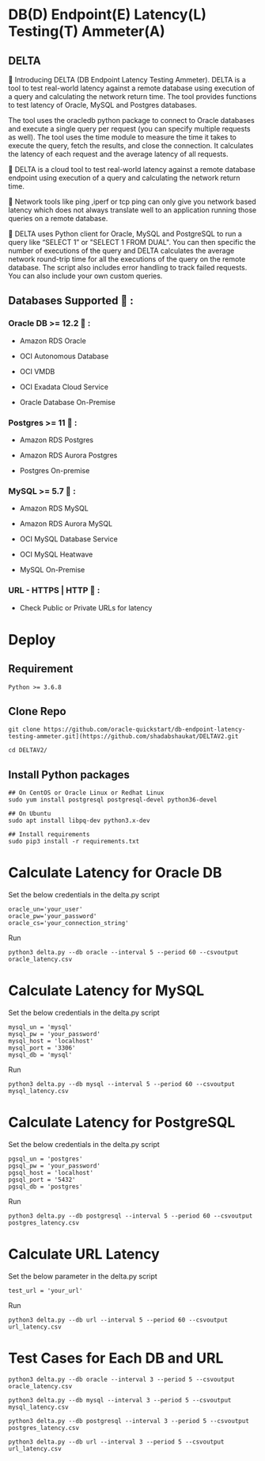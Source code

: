 # DB(D)  Endpoint(E)  Latency(L)  Testing(T)  Ammeter(A) 

## DELTA 

📌 Introducing DELTA (DB Endpoint Latency Testing Ammeter). DELTA is a tool to test real-world latency against a remote database using execution of a query and calculating the network return time. The tool provides functions to test latency of Oracle, MySQL and Postgres databases.

The tool uses the oracledb python package to connect to Oracle databases and execute a single query per request (you can specify multiple requests as well). The tool uses the time module to measure the time it takes to execute the query, fetch the results, and close the connection. It calculates the latency of each request and the average latency of all requests.


🔧 DELTA is a cloud tool to test real-world latency against a remote database endpoint using execution of a query and calculating the network return time. 


🔧 Network tools like ping ,iperf or tcp ping can only give you network based latency which does not always translate well to an application running those queries on a remote database. 


🐍 DELTA uses Python client for Oracle, MySQL and PostgreSQL to run a query like “SELECT 1” or "SELECT 1 FROM DUAL". You can then specific the number of executions of the query and DELTA calculates the average network round-trip time for all the executions of the query on the remote database. The script also includes error handling to track failed requests. You can also include your own custom queries. 



 ## Databases Supported 🔌 :

 
 ### Oracle DB >= 12.2 📌  : 

- Amazon RDS Oracle

- OCI Autonomous Database

- OCI VMDB

- OCI Exadata Cloud Service

- Oracle Database On-Premise


### Postgres >= 11 📌 :

- Amazon RDS Postgres

- Amazon RDS Aurora Postgres

- Postgres On-premise 


### MySQL >= 5.7 📌  : 

- Amazon RDS MySQL

- Amazon RDS Aurora MySQL

- OCI MySQL Database Service

- OCI MySQL Heatwave

- MySQL On-Premise


### URL - HTTPS | HTTP 📌 :

- Check Public or Private URLs for latency


# Deploy

## Requirement

```
Python >= 3.6.8
```

## Clone Repo

```
git clone https://github.com/oracle-quickstart/db-endpoint-latency-testing-ammeter.git](https://github.com/shadabshaukat/DELTAV2.git

cd DELTAV2/
```

## Install Python packages
```
## On CentOS or Oracle Linux or Redhat Linux
sudo yum install postgresql postgresql-devel python36-devel

## On Ubuntu
sudo apt install libpq-dev python3.x-dev

## Install requirements
sudo pip3 install -r requirements.txt
```

# Calculate Latency for Oracle DB

Set the below credentials in the delta.py script
```
oracle_un='your_user'
oracle_pw='your_password'
oracle_cs='your_connection_string'
```
Run
```
python3 delta.py --db oracle --interval 5 --period 60 --csvoutput oracle_latency.csv
```


# Calculate Latency for MySQL 

Set the below credentials in the delta.py script
```
mysql_un = 'mysql'
mysql_pw = 'your_password'
mysql_host = 'localhost'
mysql_port = '3306'
mysql_db = 'mysql'
```
Run
```
python3 delta.py --db mysql --interval 5 --period 60 --csvoutput mysql_latency.csv
```

# Calculate Latency for PostgreSQL 

Set the below credentials in the delta.py script
```
pgsql_un = 'postgres'
pgsql_pw = 'your_password'
pgsql_host = 'localhost'
pgsql_port = '5432'
pgsql_db = 'postgres'
```
Run
```
python3 delta.py --db postgresql --interval 5 --period 60 --csvoutput postgres_latency.csv
```


# Calculate URL Latency 

Set the below parameter in the delta.py script
```
test_url = 'your_url'
```
Run
```
python3 delta.py --db url --interval 5 --period 60 --csvoutput url_latency.csv
```



# Test Cases for Each DB and URL

```
python3 delta.py --db oracle --interval 3 --period 5 --csvoutput oracle_latency.csv

python3 delta.py --db mysql --interval 3 --period 5 --csvoutput mysql_latency.csv

python3 delta.py --db postgresql --interval 3 --period 5 --csvoutput postgres_latency.csv

python3 delta.py --db url --interval 3 --period 5 --csvoutput url_latency.csv
```
